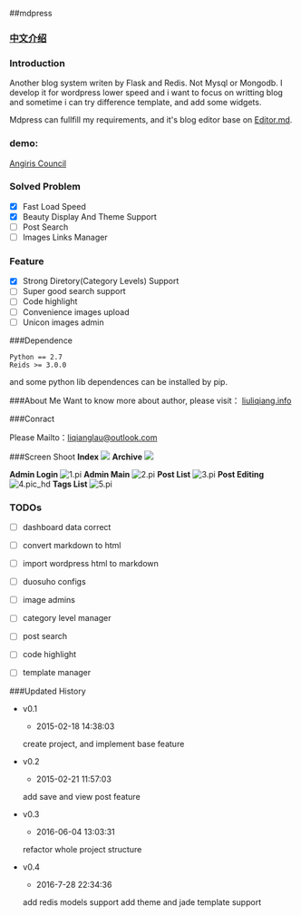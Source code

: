 ##mdpress

### [中文介绍](README-zhCN.md)
### Introduction

Another blog system writen by Flask and Redis. Not Mysql or Mongodb. I develop it for wordpress lower speed and i want to focus on writting blog and sometime i can try difference template, and add some widgets.

Mdpress can fullfill my requirements, and it's blog editor base on [Editor.md](https://pandao.github.io/editor.md/examples/index.html "Editor.md").

### demo: 

[Angiris Council](http://mdpress-tyraeldemo.rhcloud.com/)

### Solved Problem

- [x] Fast Load Speed
- [x] Beauty Display And Theme Support
- [ ] Post Search 
- [ ] Images Links Manager

### Feature

- [x] Strong Diretory(Category Levels) Support
- [ ] Super good search support
- [ ] Code highlight
- [ ] Convenience images upload
- [ ] Unicon images admin

###Dependence

	Python == 2.7
	Reids >= 3.0.0

and some python lib dependences can be installed by pip.


###About Me
Want to know more about author, please visit： [liuliqiang.info](http://liuliqiang.info)

###Conract

Please Mailto：liqianglau@outlook.com


###Screen Shoot
**Index**
![](http://ooo.0o0.ooo/2016/07/27/579978371acf9.jpg)
**Archive**
![](http://ooo.0o0.ooo/2016/07/27/5799783689c9f.jpg)

**Admin Login**
![1.pi](http://ooo.0o0.ooo/2016/07/27/5799783457de9.jpg)
**Admin Main**
![2.pi](http://ooo.0o0.ooo/2016/07/27/5799783ceb8a4.jpg)
**Post List**
![3.pi](http://ooo.0o0.ooo/2016/07/27/5799783a4fa9d.jpg)
**Post Editing**
![4.pic_hd](http://ooo.0o0.ooo/2016/07/27/5799783c46069.jpg)
**Tags List**
![5.pi](http://ooo.0o0.ooo/2016/07/27/579978398a840.jpg)


### TODOs

- [ ] dashboard data correct
- [ ] convert markdown to html
- [ ] import wordpress html to markdown
- [ ] duosuho configs
- [ ] image admins
- [ ] category level manager
- [ ] post search
- [ ] code highlight
- [ ] template manager


###Updated History

- v0.1 
	- 2015-02-18 14:38:03 
	
	create project, and implement base feature
	
- v0.2 
	- 2015-02-21 11:57:03 

	add save and view post feature

- v0.3 
	- 2016-06-04 13:03:31 

	refactor whole project structure

- v0.4
	- 2016-7-28 22:34:36
	
	add redis models support 
	add theme and jade template support 

